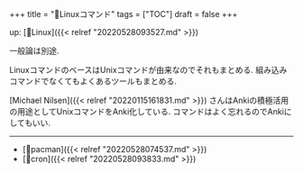 +++
title = "📝Linuxコマンド"
tags = ["TOC"]
draft = false
+++

up: [📁Linux]({{< relref "20220528093527.md" >}})

一般論は別途.

LinuxコマンドのベースはUnixコマンドが由来なのでそれもまとめる. 組み込みコマンドでなくてもよくあるツールもまとめる.

[Michael Nilsen]({{< relref "20220115161831.md" >}}) さんはAnkiの積極活用の用途としてUnixコマンドをAnki化している. コマンドはよく忘れるのでAnkiにしてもいい.

---

-   [📝pacman]({{< relref "20220528074537.md" >}})
-   [📝cron]({{< relref "20220528093833.md" >}})
